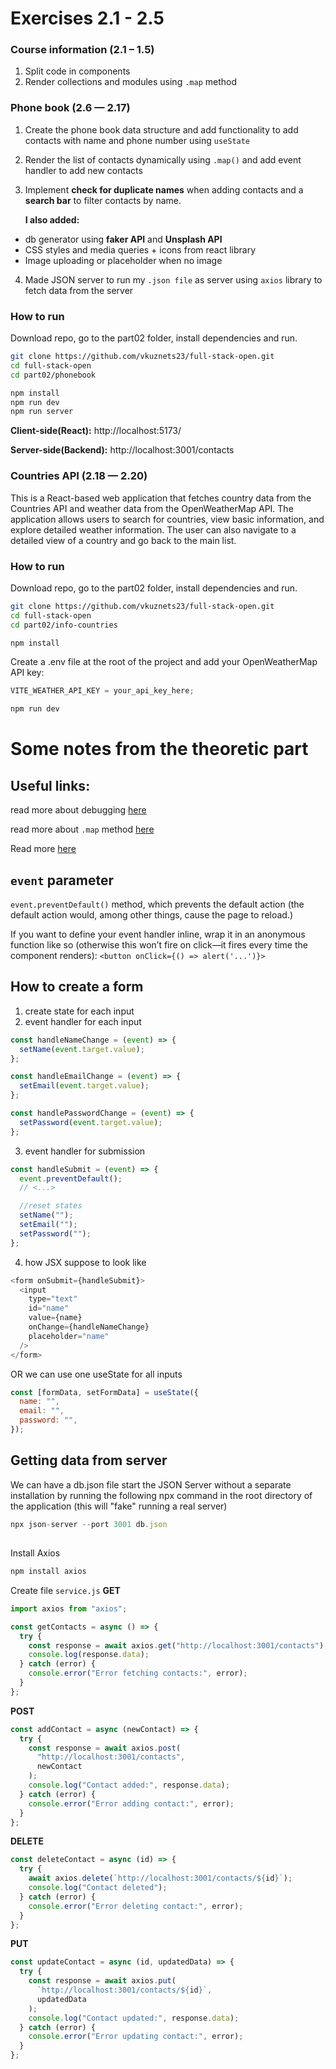 # Exercises 2.1 - 2.5

### Course information (2.1 – 1.5)

1. Split code in components
2. Render collections and modules using `.map` method

### Phone book (2.6 — 2.17)

1. Create the phone book data structure and add functionality to add contacts with name and phone number using `useState`
2. Render the list of contacts dynamically using `.map()` and add event handler to add new contacts
3. Implement **check for duplicate names** when adding contacts and a **search bar** to filter contacts by name.

   **I also added:**

- db generator using **faker API** and **Unsplash API**
- CSS styles and media queries + icons from react library
- Image uploading or placeholder when no image

4. Made JSON server to run my `.json file` as server using `axios` library to fetch data from the server

### How to run

Download repo, go to the part02 folder, install dependencies and run.

```bash
git clone https://github.com/vkuznets23/full-stack-open.git
cd full-stack-open
cd part02/phonebook
```

```bash
npm install
npm run dev
npm run server
```

**Client-side(React):** http://localhost:5173/

**Server-side(Backend):** http://localhost:3001/contacts

### Countries API (2.18 — 2.20)

This is a React-based web application that fetches country data from the Countries API and weather data from the OpenWeatherMap API. The application allows users to search for countries, view basic information, and explore detailed weather information. The user can also navigate to a detailed view of a country and go back to the main list.

### How to run

Download repo, go to the part02 folder, install dependencies and run.

```bash
git clone https://github.com/vkuznets23/full-stack-open.git
cd full-stack-open
cd part02/info-countries
```

```bash
npm install
```

Create a .env file at the root of the project and add your OpenWeatherMap API key:

```js
VITE_WEATHER_API_KEY = your_api_key_here;
```

```bash
npm run dev
```

# Some notes from the theoretic part

## Useful links:

read more about debugging [here](https://developer.chrome.com/docs/devtools/javascript)

read more about `.map` method [here](https://react.dev/learn/preserving-and-resetting-state#option-2-resetting-state-with-a-key)

Read more [here](https://react.dev/learn/responding-to-events)

## `event` parameter

`event.preventDefault()` method, which prevents the default action (the default action would, among other things, cause the page to reload.)

If you want to define your event handler inline, wrap it in an anonymous function like so (otherwise this won’t fire on click—it fires every time the component renders):
`<button onClick={() => alert('...')}>`

## How to create a form

1. create state for each input
2. event handler for each input

```js
const handleNameChange = (event) => {
  setName(event.target.value);
};

const handleEmailChange = (event) => {
  setEmail(event.target.value);
};

const handlePasswordChange = (event) => {
  setPassword(event.target.value);
};
```

3. event handler for submission

```js
const handleSubmit = (event) => {
  event.preventDefault();
  // <...>

  //reset states
  setName("");
  setEmail("");
  setPassword("");
};
```

4. how JSX suppose to look like

```js
<form onSubmit={handleSubmit}>
  <input
    type="text"
    id="name"
    value={name}
    onChange={handleNameChange}
    placeholder="name"
  />
</form>
```

OR we can use one useState for all inputs

```js
const [formData, setFormData] = useState({
  name: "",
  email: "",
  password: "",
});
```

## Getting data from server

We can have a db.json file start the JSON Server without a separate installation by running the following npx command in the root directory of the application (this will "fake" running a real server)

```js
npx json-server --port 3001 db.json
```

##

Install Axios

```bash
npm install axios
```

Create file `service.js`
**GET**

```js
import axios from "axios";

const getContacts = async () => {
  try {
    const response = await axios.get("http://localhost:3001/contacts");
    console.log(response.data);
  } catch (error) {
    console.error("Error fetching contacts:", error);
  }
};
```

**POST**

```js
const addContact = async (newContact) => {
  try {
    const response = await axios.post(
      "http://localhost:3001/contacts",
      newContact
    );
    console.log("Contact added:", response.data);
  } catch (error) {
    console.error("Error adding contact:", error);
  }
};
```

**DELETE**

```js
const deleteContact = async (id) => {
  try {
    await axios.delete(`http://localhost:3001/contacts/${id}`);
    console.log("Contact deleted");
  } catch (error) {
    console.error("Error deleting contact:", error);
  }
};
```

**PUT**

```js
const updateContact = async (id, updatedData) => {
  try {
    const response = await axios.put(
      `http://localhost:3001/contacts/${id}`,
      updatedData
    );
    console.log("Contact updated:", response.data);
  } catch (error) {
    console.error("Error updating contact:", error);
  }
};
```
